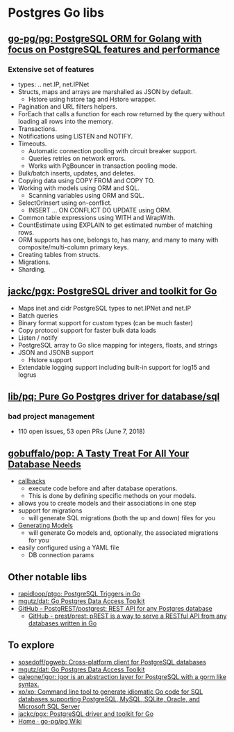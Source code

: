 # Postgres Go libs

## [go-pg/pg: PostgreSQL ORM for Golang with focus on PostgreSQL features and performance](https://github.com/go-pg/pg)
### Extensive set of features
* types: .. net.IP, net.IPNet
* Structs, maps and arrays are marshalled as JSON by default.
	* Hstore using hstore tag and Hstore wrapper.
* Pagination and URL filters helpers.
* ForEach that calls a function for each row returned by the query without loading all rows into the memory.
* Transactions.
* Notifications using LISTEN and NOTIFY.
* Timeouts.
	* Automatic connection pooling with circuit breaker support.
	* Queries retries on network errors.
	* Works with PgBouncer in transaction pooling mode.
* Bulk/batch inserts, updates, and deletes.
* Copying data using COPY FROM and COPY TO.
* Working with models using ORM and SQL.
	* Scanning variables using ORM and SQL.
* SelectOrInsert using on-conflict.
	* INSERT ... ON CONFLICT DO UPDATE using ORM.
* Common table expressions using WITH and WrapWith.
* CountEstimate using EXPLAIN to get estimated number of matching rows.
* ORM supports has one, belongs to, has many, and many to many with composite/multi-column primary keys.
* Creating tables from structs.
* Migrations.
* Sharding.

## [jackc/pgx: PostgreSQL driver and toolkit for Go](https://github.com/jackc/pgx)
* Maps inet and cidr PostgreSQL types to net.IPNet and net.IP
* Batch queries
* Binary format support for custom types (can be much faster)
* Copy protocol support for faster bulk data loads
* Listen / notify
* PostgreSQL array to Go slice mapping for integers, floats, and strings
* JSON and JSONB support
    * Hstore support
* Extendable logging support including built-in support for log15 and logrus

## [lib/pq: Pure Go Postgres driver for database/sql](https://github.com/lib/pq)
### bad project management
* 110 open issues, 53 open PRs (June 7, 2018)

## [gobuffalo/pop: A Tasty Treat For All Your Database Needs](https://github.com/gobuffalo/pop)
* [callbacks](https://github.com/gobuffalo/pop#callbacks)
   * execute code before and after database operations.
   * This is done by defining specific methods on your models.
* allows you to create models and their associations in one step
* support for migrations
	* will generate SQL migrations (both the up and down) files for you
* [Generating Models](https://github.com/gobuffalo/pop#generating-models)
	*  will generate Go models and, optionally, the associated migrations for you
* easily configured using a YAML file
	* DB connection params

## Other notable libs
* [rapidloop/ptgo: PostgreSQL Triggers in Go](https://github.com/rapidloop/ptgo)
* [mgutz/dat: Go Postgres Data Access Toolkit](https://github.com/mgutz/dat)
* [GitHub - PostgREST/postgrest: REST API for any Postgres database](https://github.com/PostgREST/postgrest)
    * [GitHub - prest/prest: pREST is a way to serve a RESTful API from any databases written in Go](https://github.com/prest/prest)

## To explore
* [sosedoff/pgweb: Cross-platform client for PostgreSQL databases](https://github.com/sosedoff/pgweb)
* [mgutz/dat: Go Postgres Data Access Toolkit](https://github.com/mgutz/dat)
* [galeone/igor: igor is an abstraction layer for PostgreSQL with a gorm like syntax.](https://github.com/galeone/igor)
* [xo/xo: Command line tool to generate idiomatic Go code for SQL databases supporting PostgreSQL, MySQL, SQLite, Oracle, and Microsoft SQL Server](https://github.com/xo/xo)
* [jackc/pgx: PostgreSQL driver and toolkit for Go](https://github.com/jackc/pgx)
* [Home · go-pg/pg Wiki](https://github.com/go-pg/pg/wiki)
